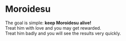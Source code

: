 # Moroidesu

The goal is simple: <b>keep Moroidesu alive!</b><br>
Treat him with love and you may get rewarded.<br>
Treat him badly and you will see the results very quickly.
